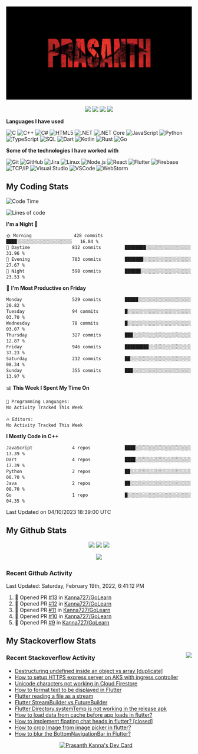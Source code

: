 ![Header](https://github.com/Kanna727/Kanna727/blob/master/PRASANTH.png?raw=true)

<p align="center">
    <img src="https://badges.pufler.dev/visits/Kanna727/Kanna727?style=for-the-badge"/>
    <img src="https://badges.pufler.dev/years/Kanna727?style=for-the-badge"/>
    <img src="https://badges.pufler.dev/repos/Kanna727?style=for-the-badge"/>
    <img src="https://badges.pufler.dev/gists/Kanna727?style=for-the-badge"/>
</p>

**Languages I have used**

![C](https://img.shields.io/badge/-C-000000?style=flat&logo=C&logoColor=A8B9CC)
![C++](https://img.shields.io/badge/-C++-000000?style=flat&logo=C%2B%2B&logoColor=00599C)
![C#](https://img.shields.io/badge/-C%23-000000?style=flat&logo=c-sharp&logoColor=239120)
![HTML5](https://img.shields.io/badge/-HTML5-000000?style=flat&logo=HTML5)
![.NET](https://img.shields.io/badge/-.NET-000000?style=flat&logo=.NET&logoColor=5C2D91)
![.NET Core](https://img.shields.io/badge/-.NET_Core-000000?style=flat)
![JavaScript](https://img.shields.io/badge/-JavaScript-000000?style=flat&logo=javascript)
![Python](https://img.shields.io/badge/-Python-000000?style=flat&logo=python)
![TypeScript](https://img.shields.io/badge/-TypeScript-000000?style=flat&logo=typescript&logoColor=007ACC)
![SQL](https://img.shields.io/badge/-SQL-000000?style=flat&logo=MySQL)
![Dart](https://img.shields.io/badge/-Dart-000000?style=flat&logo=Dart&logoColor=0175C2)
![Kotlin](https://img.shields.io/badge/-Kotlin-000000?style=flat&logo=Kotlin&logoColor=0095d5)
![Rust](https://img.shields.io/badge/-Rust-000000?style=flat&logo=Rust&logoColor=D74C0F)
![Go](https://img.shields.io/badge/-Go-000000?style=flat&logo=Go&logoColor=29BEB0)

**Some of the technologies I have worked with**

![Git](https://img.shields.io/badge/-Git-000000?style=flat&logo=git&logoColor=F05032)
![GitHub](https://img.shields.io/badge/-GitHub-000000?style=flat&logo=github&logoColor=FFFFFF)
![Jira](https://img.shields.io/badge/-Jira-000000?style=flat&logo=jira-software&logoColor=0052CC)
![Linux](https://img.shields.io/badge/-Linux-000000?style=flat&logo=linux&logoColor=FCC624)
![Node.js](https://img.shields.io/badge/-Node.js-000000?style=flat&logo=node.js&logoColor=339933)
![React](https://img.shields.io/badge/-React-000000?style=flat&logo=React&logoColor=61DAFB)
![Flutter](https://img.shields.io/badge/-Flutter-000000?style=flat&logo=Flutter&logoColor=02569b)
![Firebase](https://img.shields.io/badge/-Firebase-000000?style=flat&logo=Firebase&logoColor=ffca28)
![TCP/IP](https://img.shields.io/badge/-TCP/IP-000000?style=flat&logo=cisco&logoColor=white)
![Visual Studio](https://img.shields.io/badge/-Visual_Studio-000000?style=flat&logo=visual-studio&logoColor=5c2d91)
![VSCode](https://img.shields.io/badge/-VSCode-000000?style=flat&logo=visual-studio-code&logoColor=007acc)
![WebStorm](https://img.shields.io/badge/-WebStorm-000000?style=flat&logo=webstorm&logoColor=1cbbe4)


## My Coding Stats
<!--START_SECTION:waka-->
![Code Time](http://img.shields.io/badge/Code%20Time-2%2C170%20hrs%2026%20mins-blue)

![Lines of code](https://img.shields.io/badge/From%20Hello%20World%20I%27ve%20Written-2.7%20million%20lines%20of%20code-blue)

**I'm a Night 🦉** 

```text
🌞 Morning                428 commits         ████░░░░░░░░░░░░░░░░░░░░░   16.84 % 
🌆 Daytime                812 commits         ████████░░░░░░░░░░░░░░░░░   31.96 % 
🌃 Evening                703 commits         ███████░░░░░░░░░░░░░░░░░░   27.67 % 
🌙 Night                  598 commits         ██████░░░░░░░░░░░░░░░░░░░   23.53 % 
```
📅 **I'm Most Productive on Friday** 

```text
Monday                   529 commits         █████░░░░░░░░░░░░░░░░░░░░   20.82 % 
Tuesday                  94 commits          █░░░░░░░░░░░░░░░░░░░░░░░░   03.70 % 
Wednesday                78 commits          █░░░░░░░░░░░░░░░░░░░░░░░░   03.07 % 
Thursday                 327 commits         ███░░░░░░░░░░░░░░░░░░░░░░   12.87 % 
Friday                   946 commits         █████████░░░░░░░░░░░░░░░░   37.23 % 
Saturday                 212 commits         ██░░░░░░░░░░░░░░░░░░░░░░░   08.34 % 
Sunday                   355 commits         ███░░░░░░░░░░░░░░░░░░░░░░   13.97 % 
```


📊 **This Week I Spent My Time On** 

```text
💬 Programming Languages: 
No Activity Tracked This Week

🔥 Editors: 
No Activity Tracked This Week
```

**I Mostly Code in C++** 

```text
JavaScript               4 repos             ████░░░░░░░░░░░░░░░░░░░░░   17.39 % 
Dart                     4 repos             ████░░░░░░░░░░░░░░░░░░░░░   17.39 % 
Python                   2 repos             ██░░░░░░░░░░░░░░░░░░░░░░░   08.70 % 
Java                     2 repos             ██░░░░░░░░░░░░░░░░░░░░░░░   08.70 % 
Go                       1 repo              █░░░░░░░░░░░░░░░░░░░░░░░░   04.35 % 
```




 Last Updated on 04/10/2023 18:39:00 UTC
<!--END_SECTION:waka-->

## My Github Stats
<p align="center">
    <img height='150px'
    src="https://github-readme-stats-sigma-five.vercel.app/api?username=kanna727&count_private=true&show_icons=true&theme=dark&include_all_commits=true&hide_border=true"/>
    <img height='150px'
    src="https://github-readme-stats-sigma-five.vercel.app/api/top-langs/?username=kanna727&layout=compact&theme=dark&hide_border=true"/>
    <img height='150px'
    src="http://github-readme-streak-stats.herokuapp.com?user=Kanna727&theme=dark&hide_border=true"/>
</p>
<p align="center">
    <img
    src="https://github-profile-trophy.vercel.app/?username=ryo-ma&theme=onestar&margin-w=5&no-frame=true&column=4&margin-h=5"/>
</p>

### Recent Github Activity

<!--RECENT_ACTIVITY:last_update-->
Last Updated: Saturday, February 19th, 2022, 6:41:12 PM
<!--RECENT_ACTIVITY:last_update_end-->
<!--RECENT_ACTIVITY:start-->
1. 💪 Opened PR [#13](https://github.com/Kanna727/GoLearn/pull/13) in [Kanna727/GoLearn](https://github.com/Kanna727/GoLearn)
2. 💪 Opened PR [#12](https://github.com/Kanna727/GoLearn/pull/12) in [Kanna727/GoLearn](https://github.com/Kanna727/GoLearn)
3. 💪 Opened PR [#11](https://github.com/Kanna727/GoLearn/pull/11) in [Kanna727/GoLearn](https://github.com/Kanna727/GoLearn)
4. 💪 Opened PR [#10](https://github.com/Kanna727/GoLearn/pull/10) in [Kanna727/GoLearn](https://github.com/Kanna727/GoLearn)
5. 💪 Opened PR [#9](https://github.com/Kanna727/GoLearn/pull/9) in [Kanna727/GoLearn](https://github.com/Kanna727/GoLearn)
<!--RECENT_ACTIVITY:end-->

## My Stackoverflow Stats

<a href="https://stackoverflow.com/users/8487133/prasanth-kanna"><img height='260px' align="right" src="https://github-readme-stackoverflow.vercel.app/?userID=8487133&theme=dark"></a>

### Recent Stackoverflow Activity
<!-- STACKOVERFLOW:START -->
- [Destructuring undefined inside an object vs array [duplicate]](https://stackoverflow.com/questions/69881888/destructuring-undefined-inside-an-object-vs-array)
- [How to setup HTTPS express server on AKS with ingress controller](https://stackoverflow.com/questions/65362908/how-to-setup-https-express-server-on-aks-with-ingress-controller)
- [Unicode characters not working in Cloud Firestore](https://stackoverflow.com/questions/53855197/unicode-characters-not-working-in-cloud-firestore)
- [How to format text to be displayed in Flutter](https://stackoverflow.com/questions/53853176/how-to-format-text-to-be-displayed-in-flutter)
- [Flutter reading a file as a stream](https://stackoverflow.com/questions/51136512/flutter-reading-a-file-as-a-stream)
- [Flutter StreamBuilder vs FutureBuilder](https://stackoverflow.com/questions/50844519/flutter-streambuilder-vs-futurebuilder)
- [Flutter Directory.systemTemp is not working in the release apk](https://stackoverflow.com/questions/50803347/flutter-directory-systemtemp-is-not-working-in-the-release-apk)
- [How to load data from cache before app loads in flutter?](https://stackoverflow.com/questions/50783868/how-to-load-data-from-cache-before-app-loads-in-flutter)
- [How to implement floating chat heads in flutter? [closed]](https://stackoverflow.com/questions/50630133/how-to-implement-floating-chat-heads-in-flutter)
- [How to crop Image from image picker in flutter?](https://stackoverflow.com/questions/50343045/how-to-crop-image-from-image-picker-in-flutter)
- [How to blur the BottomNavigationBar in Flutter?](https://stackoverflow.com/questions/50133651/how-to-blur-the-bottomnavigationbar-in-flutter)
<!-- STACKOVERFLOW:END -->

<p align="center">
<a href="https://app.daily.dev/Dedsec727"><img src="https://api.daily.dev/devcards/8eaaa75801c34dcda99bd3df979fc34e.png?r=x8k" width="350" alt="Prasanth Kanna's Dev Card"/></a>
</p>
